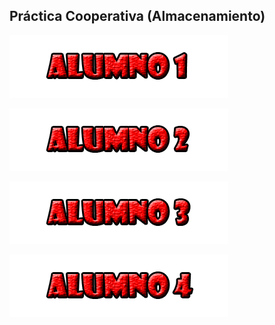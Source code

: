 ## Práctica Cooperativa (Almacenamiento)

![](/fotos/Alumno1.png)


![](/fotos/Alumno2.png)

![](/fotos/Alumno3.png)

![](/fotos/Alumno4.png)
